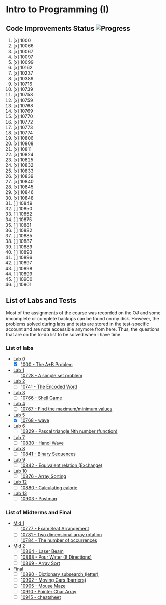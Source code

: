 # Intro to Programming (I)

## Code Improvements Status ![Progress](http://progressed.io/bar/65)

1. [x] 1000
2. [x] 10066
3. [x] 10067
4. [x] 10097
5. [x] 10099
6. [x] 10162
7. [x] 10237
8. [x] 10389
9. [x] 10716
10. [x] 10739
11. [x] 10758
12. [x] 10759
13. [x] 10768
14. [x] 10769
15. [x] 10770
16. [x] 10772
17. [x] 10773
18. [x] 10774
19. [x] 10806
20. [x] 10808
21. [x] 10811
22. [x] 10824
23. [x] 10825
24. [x] 10832
25. [x] 10833
26. [x] 10839
27. [x] 10840
28. [x] 10845
29. [x] 10846
30. [x] 10848
31. [ ] 10849
32. [ ] 10850
33. [ ] 10852
34. [ ] 10875
35. [ ] 10881
36. [ ] 10882
37. [ ] 10885
38. [ ] 10887
39. [ ] 10889
40. [ ] 10893
41. [ ] 10896
42. [ ] 10897
43. [ ] 10898
44. [ ] 10899
45. [ ] 10900
46. [ ] 10901

## List of Labs and Tests

Most of the assignments of the course was recorded on the OJ and some imcomplete or complete backups can be found on my disk. However, the problems solved during labs and tests are stored in the test-specific account and are note accessible anymore from here. Thus, the questions that are on the to-do list to be solved when I have time.

### List of labs

* [Lab 0](http://140.114.86.238/contest/588/)
  * [x] [1000 - The A+B Problem](http://140.114.86.238/problem/1000)
* [Lab 1](http://140.114.86.238/contest/815/)
  * [ ] [10728 - A simple set problem](http://140.114.86.238/problem/10728)
* [Lab 2](http://140.114.86.238/contest/826/)
  * [ ] [10741 - The Encoded Word](http://140.114.86.238/problem/10741)
* [Lab 3](http://140.114.86.238/contest/831/)
  * [ ] [10766 - Shell Game](http://140.114.86.238/problem/10766)
* [Lab 4](http://140.114.86.238/contest/839/)
  * [ ] [10767 - Find the maximum/minimum values](http://140.114.86.238/problem/10767)
* [Lab 5](http://140.114.86.238/contest/850/)
  * [x] [10768 - wave](http://140.114.86.238/problem/10768)
* [Lab 6](http://140.114.86.238/contest/866/)
  * [ ] [10829 - Pascal triangle Nth number (function)](http://140.114.86.238/problem/10829)
* [Lab 7](http://140.114.86.238/contest/869/)
  * [ ] [10830 - Hanoi Wave](http://140.114.86.238/problem/10830)
* [Lab 8](http://140.114.86.238/contest/872/)
  * [ ] [10841 - Binary Sequences](http://140.114.86.238/problem/10841)
* [Lab 9](http://140.114.86.238/contest/876/)
  * [ ] [10842 - Equivalent relation (Exchange)](http://140.114.86.238/problem/10842)
* [Lab 10](http://140.114.86.238/contest/894/)
  * [ ] [10876 - Array Sorting](http://140.114.86.238/problem/10876)
* [Lab 12](http://140.114.86.238/contest/)
  * [ ] [10880 - Calculating calorie](http://140.114.86.238/problem/10880)
* [Lab 13](http://140.114.86.238/contest/)
  * [ ] [10903 - Postman](http://140.114.86.238/problem/10903)

### List of Midterms and Final

* [Mid 1](http://140.114.86.238/contest/844/)
  * [ ] [10777 - Exam Seat Arrangement](http://140.114.86.238/problem/10777)
  * [ ] [10781 - Two dimensional array rotation](http://140.114.86.238/problem/10781)
  * [ ] [10784 - The number of occurrences](http://140.114.86.238/problem/10784)
* [Mid 2](http://140.114.86.238/contest/892/)
  * [ ] [10864 - Laser Beam](http://140.114.86.238/problem/10864)
  * [ ] [10868 - Pour Water (8 Directions)](http://140.114.86.238/problem/)
  * [ ] [10869 - Array Sort](http://140.114.86.238/problem/10869)
* [Final](http://140.114.86.238/contest/908/)
  * [ ] [10890 - Dictionary subsearch (letter)](http://140.114.86.238/problem/10890)
  * [ ] [10902 - Moving Cars (barriers)](http://140.114.86.238/problem/10902)
  * [ ] [10905 - Mouse Maze](http://140.114.86.238/problem/10905)
  * [ ] [10910 - Pointer Char Array](http://140.114.86.238/problem/10910)
  * [ ] [10915 - cheatsheet](http://140.114.86.238/problem/10915)
